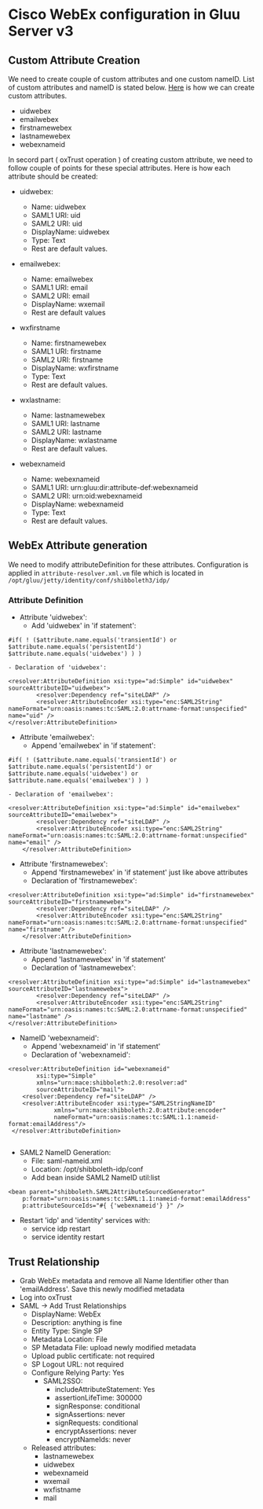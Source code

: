 # Cisco WebEx configuration in Gluu Server v3

## Custom Attribute Creation

We need to create couple of custom attributes and one custom nameID. List of custom attributes and nameID is stated below. [Here](../admin-guide/saml.md#custom-nameid) is how we can create custom attributes. 

 - uidwebex
 - emailwebex
 - firstnamewebex
 - lastnamewebex
 - webexnameid
 
In secord part ( oxTrust operation ) of creating custom attribute, we need to follow couple of points for these special attributes. Here is how each attribute should be created: 

 - uidwebex: 
    - Name: uidwebex
    - SAML1 URI: uid
    - SAML2 URI: uid
    - DisplayName: uidwebex
    - Type: Text
    - Rest are default values. 

 - emailwebex:
    - Name: emailwebex
    - SAML1 URI: email
    - SAML2 URI: email
    - DisplayName: wxemail
    - Rest are default values

 - wxfirstname
    - Name: firstnamewebex
    - SAML1 URI: firstname
    - SAML2 URI: firstname
    - DisplayName: wxfirstname
    - Type: Text
    - Rest are default values. 
   
 - wxlastname: 
    - Name: lastnamewebex
    - SAML1 URI: lastname
    - SAML2 URI: lastname
    - DisplayName: wxlastname
    - Rest are default values. 

 - webexnameid
    - Name: webexnameid
    - SAML1 URI: urn:gluu:dir:attribute-def:webexnameid
    - SAML2 URI: urn:oid:webexnameid
    - DisplayName: webexnameid
    - Type: Text
    - Rest are default values. 
  

## WebEx Attribute generation

We need to modify attributeDefinition for these attributes. Configuration is applied in `attribute-resolver.xml.vm` file which is located in `/opt/gluu/jetty/identity/conf/shibboleth3/idp/`

### Attribute Definition

  - Attribute 'uidwebex': 
    - Add 'uidwebex' in 'if statement': 
```
#if( ! ($attribute.name.equals('transientId') or $attribute.name.equals('persistentId') $attribute.name.equals('uidwebex') ) )
```
    - Declaration of 'uidwebex': 

``` 
<resolver:AttributeDefinition xsi:type="ad:Simple" id="uidwebex" sourceAttributeID="uidwebex">
        <resolver:Dependency ref="siteLDAP" />
        <resolver:AttributeEncoder xsi:type="enc:SAML2String" nameFormat="urn:oasis:names:tc:SAML:2.0:attrname-format:unspecified" name="uid" />
</resolver:AttributeDefinition>
```
  - Attribute 'emailwebex': 
    - Append 'emailwebex' in 'if statement': 
    
```
#if( ! ($attribute.name.equals('transientId') or $attribute.name.equals('persistentId') or $attribute.name.equals('uidwebex') or $attribute.name.equals('emailwebex') ) )
```
    - Declaration of 'emailwebex': 
```
<resolver:AttributeDefinition xsi:type="ad:Simple" id="emailwebex" sourceAttributeID="emailwebex">
        <resolver:Dependency ref="siteLDAP" />
        <resolver:AttributeEncoder xsi:type="enc:SAML2String" nameFormat="urn:oasis:names:tc:SAML:2.0:attrname-format:unspecified" name="email" />
    </resolver:AttributeDefinition>
```
  - Attribute 'firstnamewebex': 
     - Append 'firstnamewebex' in 'if statement' just like above attributes
     - Declaration of 'firstnamewebex': 
```
<resolver:AttributeDefinition xsi:type="ad:Simple" id="firstnamewebex" sourceAttributeID="firstnamewebex">
        <resolver:Dependency ref="siteLDAP" />
        <resolver:AttributeEncoder xsi:type="enc:SAML2String" nameFormat="urn:oasis:names:tc:SAML:2.0:attrname-format:unspecified" name="firstname" />
    </resolver:AttributeDefinition>
```
  - Attribute 'lastnamewebex': 
     - Append 'lastnamewebex' in 'if statement'
     - Declaration of 'lastnamewebex': 
```
<resolver:AttributeDefinition xsi:type="ad:Simple" id="lastnamewebex" sourceAttributeID="lastnamewebex">
        <resolver:Dependency ref="siteLDAP" />
        <resolver:AttributeEncoder xsi:type="enc:SAML2String" nameFormat="urn:oasis:names:tc:SAML:2.0:attrname-format:unspecified" name="lastname" />
</resolver:AttributeDefinition>
```

  - NameID 'webexnameid': 
     - Append 'webexnameid' in 'if statement'
     - Declaration of 'webexnameid': 
     
```    
<resolver:AttributeDefinition id="webexnameid"
        xsi:type="Simple"
        xmlns="urn:mace:shibboleth:2.0:resolver:ad"
        sourceAttributeID="mail">
    <resolver:Dependency ref="siteLDAP" />
    <resolver:AttributeEncoder xsi:type="SAML2StringNameID"
             xmlns="urn:mace:shibboleth:2.0:attribute:encoder"
             nameFormat="urn:oasis:names:tc:SAML:1.1:nameid-format:emailAddress"/>
 </resolver:AttributeDefinition>
 
```

  - SAML2 NameID Generation: 
       - File: saml-nameid.xml
       - Location: /opt/shibboleth-idp/conf
       - Add bean inside SAML2 NameID util:list
       
```
<bean parent="shibboleth.SAML2AttributeSourcedGenerator"
    p:format="urn:oasis:names:tc:SAML:1.1:nameid-format:emailAddress"
    p:attributeSourceIds="#{ {'webexnameid'} }" />
```

  - Restart 'idp' and 'identity' services with: 
    - service idp restart
    - service identity restart

## Trust Relationship 

 - Grab WebEx metadata and remove all Name Identifier other than 'emailAddress'. Save this newly modified metadata
 - Log into oxTrust 
 - SAML -> Add Trust Relationships
    - DisplayName: WebEx
    - Description: anything is fine
    - Entity Type: Single SP
    - Metadata Location: File
    - SP Metadata File: upload newly modified metadata
    - Upload public certificate: not required
    - SP Logout URL: not required
    - Configure Relying Party: Yes
        - SAML2SSO: 
            - includeAttributeStatement: Yes
            - assertionLifeTime: 300000
            - signResponse: conditional
            - signAssertions: never
            - signRequests: conditional
            - encryptAssertions: never
            - encryptNameIds: never
    - Released attributes: 
        - lastnamewebex
        - uidwebex
        - webexnameid
        - wxemail
        - wxfistname
        - mail
